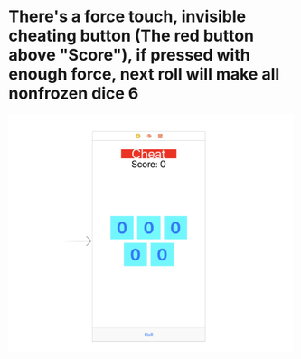 # There's a force touch, invisible cheating button (The red button above "Score"), if pressed with enough force, next roll will make all nonfrozen dice 6

<img src="images/screenshot.png" width="754">